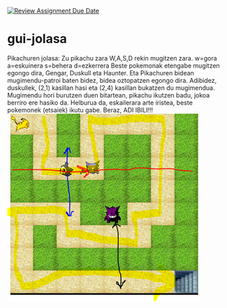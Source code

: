 [![Review Assignment Due Date](https://classroom.github.com/assets/deadline-readme-button-24ddc0f5d75046c5622901739e7c5dd533143b0c8e959d652212380cedb1ea36.svg)](https://classroom.github.com/a/omhi3xD0)
# gui-jolasa
Pikachuren jolasa:
Zu pikachu zara W,A,S,D rekin mugitzen zara.
w=gora
a=eskuinera
s=behera
d=ezkerrera
Beste pokemonak etengabe mugitzen egongo dira, Gengar, Duskull eta Haunter. Eta Pikachuren bidean mugimendu-patroi baten bidez, bidea oztopatzen egongo dira. Adibidez, duskullek, (2,1) kasillan hasi eta (2,4) kasillan bukatzen du mugimendua. Mugimendu hori burutzen duen bitartean, pikachu ikutzen badu, jokoa berriro ere hasiko da. 
Helburua da, eskailerara arte iristea, beste pokemonek (etsaiek) ikutu gabe. Beraz, ADI IBILI!!! 
<img src="captura.png">